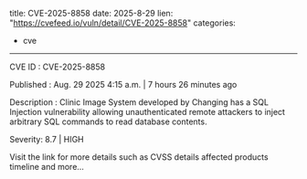  
title: CVE-2025-8858
date: 2025-8-29
lien: "https://cvefeed.io/vuln/detail/CVE-2025-8858"
categories:
  - cve
---

CVE ID : CVE-2025-8858

Published :  Aug. 29
2025
4:15 a.m. | 7 hours
26 minutes ago

Description : Clinic Image System developed by Changing has a SQL Injection vulnerability
allowing unauthenticated remote attackers to inject arbitrary SQL commands to read database contents.

Severity: 8.7 | HIGH

Visit the link for more details
such as CVSS details
affected products
timeline
and more...
